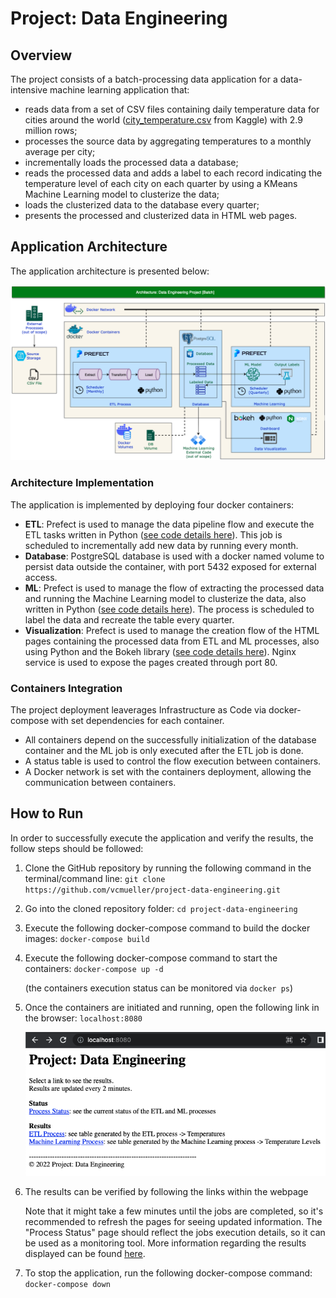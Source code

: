 # Project: Data Engineering

## Overview

The project consists of a batch-processing data application for a data-intensive machine learning application that:
- reads data from a set of CSV files containing daily temperature data for cities around the world ([city_temperature.csv](https://www.kaggle.com/datasets/sudalairajkumar/daily-temperature-of-major-cities?select=city_temperature.csv) from Kaggle) with 2.9 million rows;
- processes the source data by aggregating temperatures to a monthly average per city;
- incrementally loads the processed data a database;
- reads the processed data and adds a label to each record indicating the temperature level of each city on each quarter by using a KMeans Machine Learning model to clusterize the data;
- loads the clusterized data to the database every quarter;
- presents the processed and clusterized data in HTML web pages.


## Application Architecture

The application architecture is presented below:

![Architecture](Images/Architecture.png?raw=true "Architecture")

### Architecture Implementation

The application is implemented by deploying four docker containers:
- <b>ETL</b>: Prefect is used to manage the data pipeline flow and execute the ETL tasks written in Python ([see code details here](code/etl)). This job is scheduled to incrementally add new data by running every month.
- <b>Database</b>: PostgreSQL database is used with a docker named volume to persist data outside the container, with port 5432 exposed for external access.
- <b>ML</b>: Prefect is used to manage the flow of extracting the processed data and running the Machine Learning model to clusterize the data, also written in Python ([see code details here](code/ml)). The process is scheduled to label the data and recreate the table every quarter.
- <b>Visualization</b>: Prefect is used to manage the creation flow of the HTML pages containing the processed data from ETL and ML processes, also using Python and the Bokeh library ([see code details here](code/visualization)). Nginx service is used to expose the pages created through port 80.

### Containers Integration

The project deployment leaverages Infrastructure as Code via docker-compose with set dependencies for each container.
- All containers depend on the successfully initialization of the database container and the ML job is only executed after the ETL job is done.
- A status table is used to control the flow execution between containers.
- A Docker network is set with the containers deployment, allowing the communication between containers.


## How to Run

In order to successfully execute the application and verify the results, the follow steps should be followed:
1. Clone the GitHub repository by running the following command in the terminal/command line:
    `git clone https://github.com/vcmueller/project-data-engineering.git`
    
2. Go into the cloned repository folder:
    `cd project-data-engineering`

3. Execute the following docker-compose command to build the docker images:
    `docker-compose build`

4. Execute the following docker-compose command to start the containers:
    `docker-compose up -d`

    (the containers execution status can be monitored via `docker ps`)

5. Once the containers are initiated and running, open the following link in the browser:
    `localhost:8080`

    ![Home Page](Images/HomePage.png?raw=true "Home Page")

6. The results can be verified by following the links within the webpage

    Note that it might take a few minutes until the jobs are completed, so it's recommended to refresh the pages for seeing updated information.
    The "Process Status" page should reflect the jobs execution details, so it can be used as a monitoring tool.
    More information regarding the results displayed can be found [here](code/visualization).

7. To stop the application, run the following docker-compose command:
    `docker-compose down`


